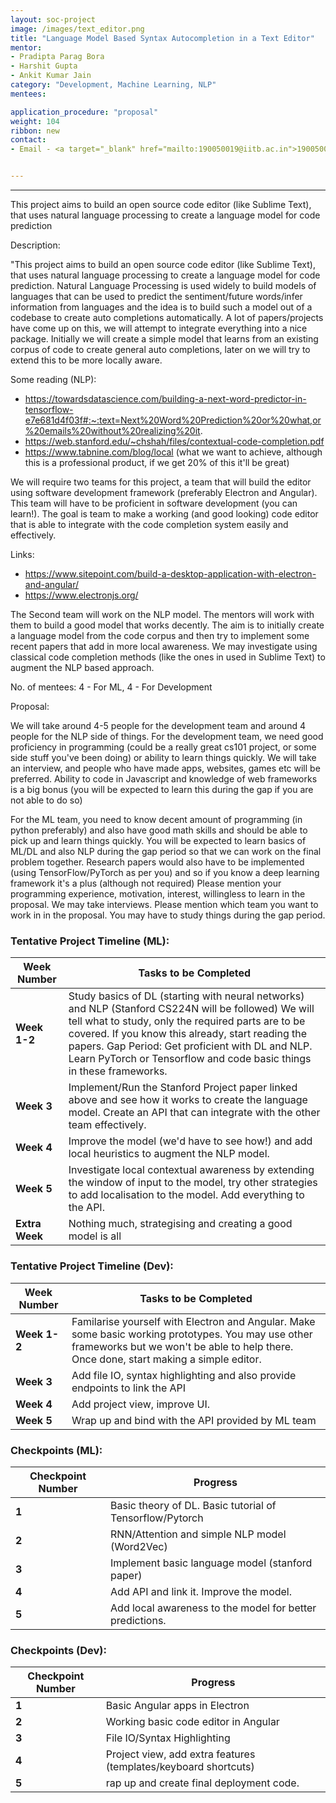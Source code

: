 ```yaml
---
layout: soc-project
image: /images/text_editor.png
title: "Language Model Based Syntax Autocompletion in a Text Editor"
mentor: 
- Pradipta Parag Bora
- Harshit Gupta
- Ankit Kumar Jain
category: "Development, Machine Learning, NLP"
mentees:

application_procedure: "proposal" 
weight: 104
ribbon: new
contact:
- Email - <a target="_blank" href="mailto:190050019@iitb.ac.in">190050019@iitb.ac.in</a>


---
```


---

This project aims to build an open source code editor (like Sublime Text), that uses natural language processing to create a language model for code prediction

<!--break-->
Description:

"This project aims to build an open source code editor (like Sublime Text), that uses natural language processing to create a language model for code prediction. Natural Language Processing is used widely to build models of languages that can be used to predict the sentiment/future words/infer information from languages and the idea is to build such a model out of a codebase to create auto completions automatically. A lot of papers/projects have come up on this, we will attempt to integrate everything into a nice package. Initially we will create a simple model that learns from an existing corpus of code to create general auto completions, later on we will try to extend this to be more locally aware.

Some reading (NLP):
- https://towardsdatascience.com/building-a-next-word-predictor-in-tensorflow-e7e681d4f03f#:~:text=Next%20Word%20Prediction%20or%20what,or%20emails%20without%20realizing%20it.
- https://web.stanford.edu/~chshah/files/contextual-code-completion.pdf
- https://www.tabnine.com/blog/local (what we want to achieve, although this is a professional product, if we get 20% of this it'll be great)

We will require two teams for this project, a team that will build the editor using software development framework (preferably Electron and Angular). This team will have to be proficient in software development (you can learn!). The goal is team to make a working (and good looking) code editor that is able to integrate with the code completion system easily and effectively.

Links:
- https://www.sitepoint.com/build-a-desktop-application-with-electron-and-angular/
- https://www.electronjs.org/

The Second team will work on the NLP model. The mentors will work with them to build a good model that works decently. The aim is to initially create a language model from the code corpus and then try to implement some recent papers that add in more local awareness. We may investigate using classical code completion methods (like the ones in used in Sublime Text) to augment the NLP based approach.


No. of mentees: 4 - For ML, 4 - For Development


Proposal:

We will take around 4-5 people for the development team and around 4 people for the NLP side of things. For the development team, we need good proficiency in programming (could be a really great cs101 project, or some side stuff you've been doing) or ability to learn things quickly. We will take an interview, and people who have made apps, websites, games etc will be preferred. Ability to code in Javascript and knowledge of web frameworks is a big bonus (you will be expected to learn this during the gap if you are not able to do so)

For the ML team, you need to know decent amount of programming (in python preferably) and also have good math skills and should be able to pick up and learn things quickly. You will be expected to learn basics of ML/DL and also NLP during the gap period so that we can work on the final problem together. Research papers would also have to be implemented (using TensorFlow/PyTorch as per you) and so if you know a deep learning framework it's a plus (although not required)
Please mention your programming experience, motivation, interest, willingless to learn in the proposal.
We may take interviews. Please mention which team you want to work in in the proposal. You may have to study things during the gap period.


<!--break-->

<!--break-->
### Tentative Project Timeline (ML):

|Week Number  | Tasks to be Completed|
|--- | --- | 
|**Week 1-2** |Study basics of DL (starting with neural networks) and NLP (Stanford CS224N will be followed) We will tell what to study, only the required parts are to be covered. If you know this already, start reading the papers. Gap Period: Get proficient with DL and NLP. Learn PyTorch or Tensorflow and code basic things in these frameworks.|
|**Week 3** | Implement/Run the Stanford Project paper linked above and see how it works to create the language model. Create an API that can integrate with the other team effectively. |
|**Week 4** | Improve the model (we'd have to see how!) and add local heuristics to augment the NLP model. |
|**Week 5** | Investigate local contextual awareness by extending the window of input to the model, try other strategies to add localisation to the model. Add everything to the API. |
|**Extra Week** | Nothing much, strategising and creating a good model is all |

### Tentative Project Timeline (Dev):

|Week Number  | Tasks to be Completed|
|--- | --- | 
|**Week 1-2** |Familarise yourself with Electron and Angular. Make some basic working prototypes. You may use other frameworks but we won't be able to help there. Once done, start making a simple editor.|
|**Week 3** | Add file IO, syntax highlighting and also provide endpoints to link the API|
|**Week 4** | Add project view, improve UI.|
|**Week 5** | Wrap up and bind with the API provided by ML team|


### Checkpoints (ML):
<!--break-->

|Checkpoint Number  | Progress|
|--- | --- | 
|**1** |Basic theory of DL. Basic tutorial of Tensorflow/Pytorch|
|**2** |RNN/Attention and simple NLP model (Word2Vec)|
|**3** |Implement basic language model (stanford paper)|
|**4** |Add API and link it. Improve the model.|
|**5** |Add local awareness to the model for better predictions.|

### Checkpoints (Dev):
<!--break-->

|Checkpoint Number  | Progress|
|--- | --- | 
|**1** |Basic Angular apps in Electron|
|**2** |Working basic code editor in Angular|
|**3** |File IO/Syntax Highlighting|
|**4** |Project view, add extra features (templates/keyboard shortcuts)|
|**5** |rap up and create final deployment code.|


<!--break-->
